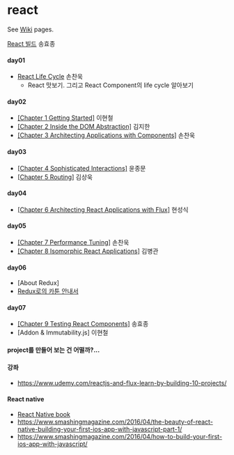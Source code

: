 # react

See [Wiki](https://github.com/studye/react/wiki) pages.

[React 빌드](https://github.com/studye/react/wiki/React-%EB%B9%8C%EB%93%9C%ED%95%98%EA%B8%B0) 송효종

#### day01 
* [React Life Cycle](https://github.com/studye/react/wiki/React-Life-Cycle) 손찬욱  
  * React 맛보기. 그리고 React Component의 life cycle 알아보기

#### day02 
* [[Chapter 1 Getting Started]](https://github.com/studye/react/wiki/%5BChapter-1-Getting-Started%5D) 이현철
* [[Chapter 2 Inside the DOM Abstraction]](https://github.com/studye/react/wiki/%5BChapter-2-Inside-the-DOM-Abstraction%5D) 김지한
* [[Chapter 3 Architecting Applications with Components]](https://github.com/studye/react/wiki/%5BChapter-3-Architecting-Applications-with-Components%5D) 손찬욱

#### day03 
* [[Chapter 4 Sophisticated Interactions]](https://github.com/studye/react/wiki/%5BChapter-4-Sophisticated-Interactions%5D) 윤종문
* [[Chapter 5 Routing]](https://github.com/studye/react/wiki/%5BChapter-5-Routing%5D) 김상욱

#### day04 
* [[Chapter 6 Architecting React Applications with Flux]](https://github.com/studye/react/wiki/%5BChapter-6-Architecting-React-Applications-with-Flux%5D) 현성식

#### day05 
* [[Chapter 7 Performance Tuning]](https://github.com/studye/react/wiki/%5BChapter-7-Performance-Tunning%5D) 손찬욱
* [[Chapter 8 Isomorphic React Applications]](https://github.com/studye/react/wiki/%5BChapter-8-Isomorphic-React-Applications%5D)  김병관

#### day06
* [About Redux]
 * [Redux로의 카툰 안내서](http://bestalign.github.io/2015/10/26/cartoon-intro-to-redux/)

#### day07 
* [[Chapter 9 Testing React Components]](https://github.com/studye/react/wiki/%5BChapter-9-Testing-React-Components%5D) 송효종
* [Addon & Immutability.js] 이현철
 

#### project를 만들어 보는 건 어떨까?...

#### 강좌 
 * https://www.udemy.com/reactjs-and-flux-learn-by-building-10-projects/

#### React native
* [React Native book](https://www.packtpub.com/application-development/getting-started-react-native)
* https://www.smashingmagazine.com/2016/04/the-beauty-of-react-native-building-your-first-ios-app-with-javascript-part-1/
* https://www.smashingmagazine.com/2016/04/how-to-build-your-first-ios-app-with-javascript/
